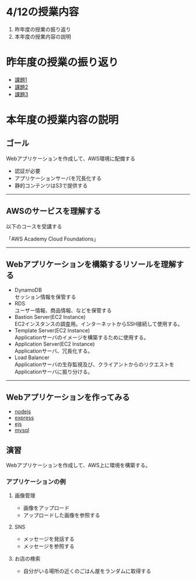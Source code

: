 # 4/12の授業内容
1. 昨年度の授業の振り返り
1. 本年度の授業内容の説明

# 昨年度の授業の振り返り
* [課題1](https://github.com/cupperservice/HJ-2021/tree/main/G1/課題1)
* [課題2](https://github.com/cupperservice/HJ-2021/tree/main/G1/課題2)
* [課題3](https://github.com/cupperservice/HJ-2021/tree/main/G1/課題3)

# 本年度の授業内容の説明
## ゴール
Webアプリケーションを作成して、AWS環境に配備する
* 認証が必要
* アプリケーションサーバを冗長化する
* 静的コンテンツはS3で提供する

---
## AWSのサービスを理解する
以下のコースを受講する

「AWS Academy Cloud Foundations」

---
## Webアプリケーションを構築するリソールを理解する
* DynamoDB  
セッション情報を保管する
* RDS  
ユーザー情報、商品情報、などを保管する
* Bastion Server(EC2 Instance)  
EC2インスタンスの調査用。インターネットからSSH接続して使用する。
* Template Server(EC2 Instance)  
Applicationサーバのイメージを構築するために使用する。
* Application Server(EC2 Instance)  
Applicationサーバ、冗長化する。
* Load Balancer  
Applicationサーバの生存監視及び、クライアントからのリクエストをApplicationサーバに振り分ける。

---
## Webアプリケーションを作ってみる
* [nodejs](https://nodejs.org/ja/)
* [express](https://expressjs.com/ja/)
* [ejs](https://www.npmjs.com/package/ejs)
* [mysql](https://www.npmjs.com/package/mysql)

## 演習
Webアプリケーションを作成して、AWS上に環境を構築する。

### アプリケーションの例
1. 画像管理
    * 画像をアップロード
    * アップロードした画像を参照する

2. SNS
    * メッセージを発話する
    * メッセージを参照する

3. お店の検索
    * 自分がいる場所の近くのごはん屋をランダムに取得する
